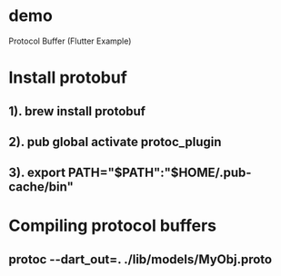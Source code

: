 # demo

Protocol Buffer (Flutter Example)

# Install protobuf
## 1). brew install protobuf
## 2). pub global activate protoc_plugin
## 3). export PATH="$PATH":"$HOME/.pub-cache/bin" 


# Compiling protocol buffers
## protoc  --dart_out=. ./lib/models/MyObj.proto 
